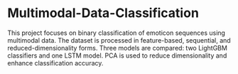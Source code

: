 # Multimodal-Data-Classification
This project focuses on binary classification of emoticon sequences using multimodal data. The dataset is processed in feature-based, sequential, and reduced-dimensionality forms. Three models are compared: two LightGBM classifiers and one LSTM model. PCA is used to reduce dimensionality and enhance classification accuracy.
